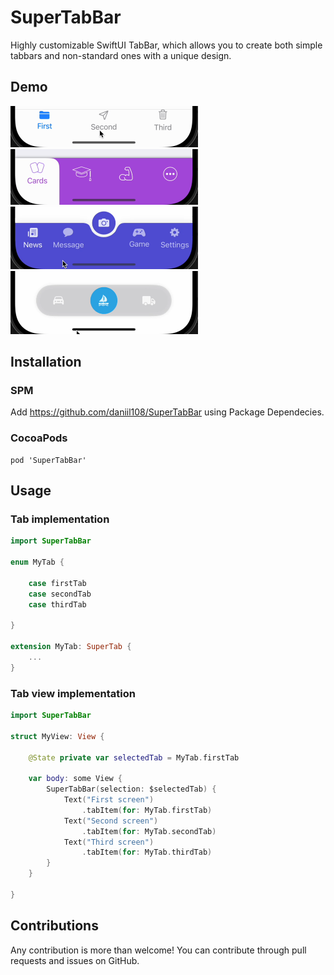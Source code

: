 # SuperTabBar

Highly customizable SwiftUI TabBar, which allows you to create both simple tabbars and non-standard ones with a unique design.

## Demo

<img src="https://github.com/daniil108/SuperTabBar/blob/main/gifs/default.gif" width="300"/>
<img src="https://github.com/daniil108/SuperTabBar/blob/main/gifs/learn.gif" width="300"/>
<img src="https://github.com/daniil108/SuperTabBar/blob/main/gifs/active_button.gif" width="300"/>
<img src="https://github.com/daniil108/SuperTabBar/blob/main/gifs/floating.gif" width="300"/>

## Installation

### SPM

Add https://github.com/daniil108/SuperTabBar using Package Dependecies.

### CocoaPods

```
pod 'SuperTabBar'
```

## Usage

### Tab implementation

```swift
import SuperTabBar

enum MyTab {

    case firstTab
    case secondTab
    case thirdTab

}

extension MyTab: SuperTab {
    ...
}
```

### Tab view implementation

```swift
import SuperTabBar

struct MyView: View {
    
    @State private var selectedTab = MyTab.firstTab
    
    var body: some View {
        SuperTabBar(selection: $selectedTab) {
            Text("First screen")
                .tabItem(for: MyTab.firstTab)
            Text("Second screen")
                .tabItem(for: MyTab.secondTab)
            Text("Third screen")
                .tabItem(for: MyTab.thirdTab)
        }
    }
    
}
```


## Contributions

Any contribution is more than welcome! You can contribute through pull requests and issues on GitHub.


